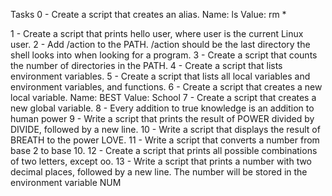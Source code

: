 Tasks
 0 - Create a script that creates an alias.
     Name: ls
     Value: rm *

 1 - Create a script that prints hello user, where user is the current Linux user.
 2 - Add /action to the PATH. /action should be the last directory the shell looks into when looking for a program.
 3 - Create a script that counts the number of directories in the PATH.
 4 - Create a script that lists environment variables.
 5 - Create a script that lists all local variables and environment variables, and functions.
 6 - Create a script that creates a new local variable.
     Name: BEST
     Value: School
 7 - Create a script that creates a new global variable.
 8 - Every addition to true knowledge is an addition to human power
 9 - Write a script that prints the result of POWER divided by DIVIDE, followed by a new line.
10 - Write a script that displays the result of BREATH to the power LOVE.
11 - Write a script that converts a number from base 2 to base 10.
12 - Create a script that prints all possible combinations of two letters, except oo.
13 - Write a script that prints a number with two decimal places, followed by a new line.
     The number will be stored in the environment variable NUM
